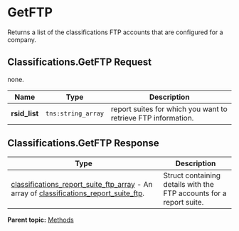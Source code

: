 # GetFTP

Returns a list of the classifications FTP accounts that are configured for a company.

## Classifications.GetFTP Request

none.

|Name|Type|Description|
|----|----|-----------|
|**rsid\_list** |`tns:string_array` | report suites for which you want to retrieve FTP information. |

## Classifications.GetFTP Response

| Type | Description |
|--------|---------------|
| [classifications\_report\_suite\_ftp\_array](../data_types/r_classifications_report_suite_ftp_array.md#) - An array of [classifications\_report\_suite\_ftp](../data_types/r_classifications_report_suite_ftp.md#).| Struct containing details with the FTP accounts for a report suite. |

**Parent topic:** [Methods](../methods/classifications_methods.md)


